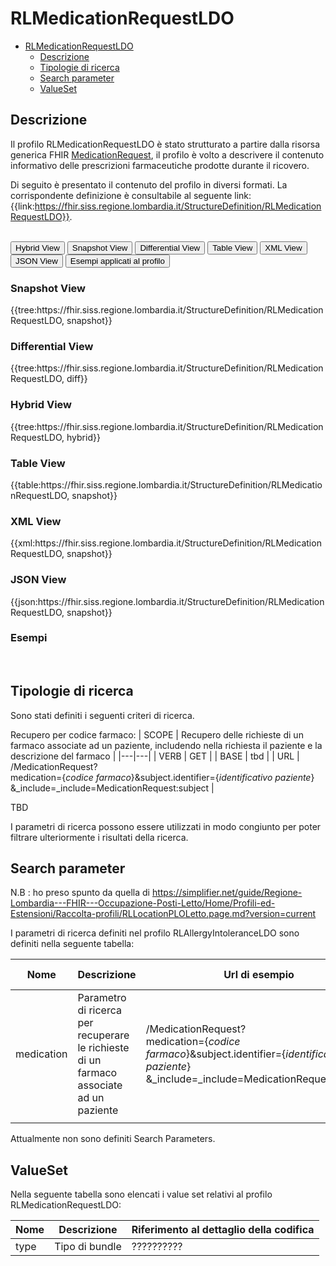 # RLMedicationRequestLDO

- [RLMedicationRequestLDO](#RLMedicationRequestLDO)
  - [Descrizione](#descrizione)
  - [Tipologie di ricerca](#tipologie-di-ricerca)
  - [Search parameter](#search-parameter)
  - [ValueSet](#valueset)


## Descrizione

Il profilo RLMedicationRequestLDO è stato strutturato a partire dalla risorsa generica FHIR [MedicationRequest](https://hl7.org/fhir/r4/medicationrequest.html), il profilo è volto a descrivere il contenuto informativo delle prescrizioni farmaceutiche prodotte durante il ricovero.

Di seguito è presentato il contenuto del profilo in diversi formati. La corrispondente definizione è consultabile al seguente link: {{link:https://fhir.siss.regione.lombardia.it/StructureDefinition/RLMedicationRequestLDO}}.

<br>
<div class="tab">
  <button class="tablinks active" onclick="openTab(event, 'Hybrid View')">Hybrid View</button>
  <button class="tablinks" onclick="openTab(event, 'Snapshot View')">Snapshot View</button>
  <button class="tablinks" onclick="openTab(event, 'Differential View')">Differential View</button>
  <button class="tablinks" onclick="openTab(event, 'Table View')">Table View</button>
  <button class="tablinks" onclick="openTab(event, 'XML View')">XML View</button>
  <button class="tablinks" onclick="openTab(event, 'JSON View')">JSON View</button>
  <button class="tablinks" onclick="openTab(event, 'Esempi')">Esempi applicati al profilo</button>
</div>
<div id="Snapshot View" class="tabcontent">
  <h3>Snapshot View</h3>
{{tree:https://fhir.siss.regione.lombardia.it/StructureDefinition/RLMedicationRequestLDO, snapshot}}
</div>

<div id="Differential View" class="tabcontent">
  <h3>Differential View</h3>
{{tree:https://fhir.siss.regione.lombardia.it/StructureDefinition/RLMedicationRequestLDO, diff}}
</div>

<div id="Hybrid View" class="tabcontent"  style="display:block">
  <h3>Hybrid View</h3>
{{tree:https://fhir.siss.regione.lombardia.it/StructureDefinition/RLMedicationRequestLDO, hybrid}}
</div>

<div id="Table View" class="tabcontent">
  <h3>Table View</h3>
{{table:https://fhir.siss.regione.lombardia.it/StructureDefinition/RLMedicationRequestLDO, snapshot}}
</div>

<div id="XML View" class="tabcontent">
  <h3>XML View</h3>
{{xml:https://fhir.siss.regione.lombardia.it/StructureDefinition/RLMedicationRequestLDO, snapshot}}
</div>

<div id="JSON View" class="tabcontent">
  <h3>JSON View</h3>
{{json:https://fhir.siss.regione.lombardia.it/StructureDefinition/RLMedicationRequestLDO, snapshot}}
</div>

<div id="Esempi" class="tabcontent">
  <h3>Esempi</h3>
<br>
</div>

<!-- ===================================================FINE SEZIONE=================================================== -->

## Tipologie di ricerca

Sono stati definiti i seguenti criteri di ricerca.

Recupero per codice farmaco:
| SCOPE | Recupero delle richieste di un farmaco associate ad un paziente, includendo nella richiesta il paziente e la descrizione del farmaco   |
|---|---|
| VERB | GET |
| BASE | tbd    |
| URL | /MedicationRequest?<br>medication={_codice farmaco_}&subject.identifier=\{_identificativo paziente_\}<br>&_include=_include=MedicationRequest:subject    |

TBD

I parametri di ricerca possono essere utilizzati in modo congiunto per poter filtrare ulteriormente i risultati della ricerca.
<!-- ===================================================FINE SEZIONE=================================================== -->

## Search parameter
N.B : ho preso spunto da quella di https://simplifier.net/guide/Regione-Lombardia---FHIR---Occupazione-Posti-Letto/Home/Profili-ed-Estensioni/Raccolta-profili/RLLocationPLOLetto.page.md?version=current 

I parametri di ricerca definiti nel profilo RLAllergyIntoleranceLDO sono definiti nella seguente tabella:

| Nome | Descrizione | Url di esempio | Link Simplifier |
|---|---|---|---|
| medication | Parametro di ricerca per recuperare le richieste di un farmaco associate ad un paziente | /MedicationRequest?<br>medication={_codice farmaco_}&subject.identifier=\{_identificativo paziente_\}<br>&_include=_include=MedicationRequest:subject |  |
| | |  |  |

Attualmente non sono definiti Search Parameters.

<!-- ===================================================FINE SEZIONE=================================================== -->

## ValueSet
Nella seguente tabella sono elencati i value set relativi al profilo RLMedicationRequestLDO:

| Nome    | Descrizione    | Riferimento   al dettaglio della codifica    |
|---|---|---|
| type | Tipo di bundle | ??????????  |